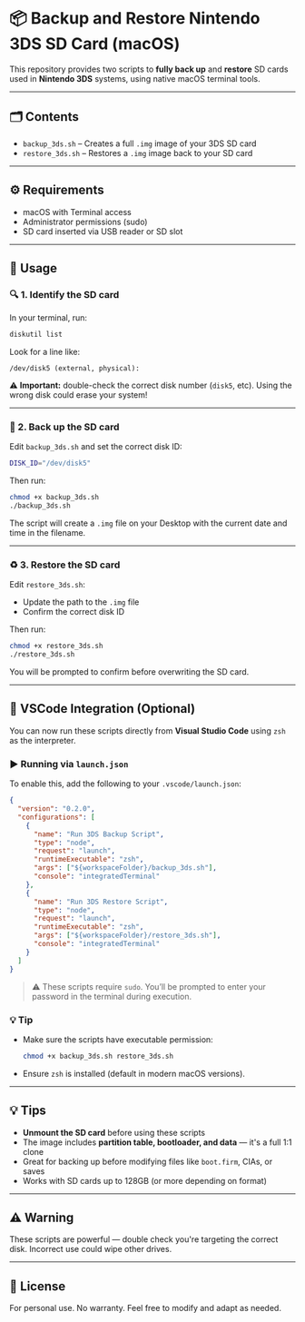 # 📦 Backup and Restore Nintendo 3DS SD Card (macOS)

This repository provides two scripts to **fully back up** and **restore** SD cards used in **Nintendo 3DS** systems, using native macOS terminal tools.

---

## 🗂️ Contents

- `backup_3ds.sh` – Creates a full `.img` image of your 3DS SD card
- `restore_3ds.sh` – Restores a `.img` image back to your SD card

---

## ⚙️ Requirements

- macOS with Terminal access
- Administrator permissions (sudo)
- SD card inserted via USB reader or SD slot

---

## 🚀 Usage

### 🔍 1. Identify the SD card

In your terminal, run:

```bash
diskutil list
```

Look for a line like:

```
/dev/disk5 (external, physical):
```

⚠️ **Important:** double-check the correct disk number (`disk5`, etc). Using the wrong disk could erase your system!

---

### 🧱 2. Back up the SD card

Edit `backup_3ds.sh` and set the correct disk ID:

```bash
DISK_ID="/dev/disk5"
```

Then run:

```bash
chmod +x backup_3ds.sh
./backup_3ds.sh
```

The script will create a `.img` file on your Desktop with the current date and time in the filename.

---

### ♻️ 3. Restore the SD card

Edit `restore_3ds.sh`:

- Update the path to the `.img` file
- Confirm the correct disk ID

Then run:

```bash
chmod +x restore_3ds.sh
./restore_3ds.sh
```

You will be prompted to confirm before overwriting the SD card.

---

## 🧩 VSCode Integration (Optional)

You can now run these scripts directly from **Visual Studio Code** using `zsh` as the interpreter.

### ▶️ Running via `launch.json`

To enable this, add the following to your `.vscode/launch.json`:

```json
{
  "version": "0.2.0",
  "configurations": [
    {
      "name": "Run 3DS Backup Script",
      "type": "node",
      "request": "launch",
      "runtimeExecutable": "zsh",
      "args": ["${workspaceFolder}/backup_3ds.sh"],
      "console": "integratedTerminal"
    },
    {
      "name": "Run 3DS Restore Script",
      "type": "node",
      "request": "launch",
      "runtimeExecutable": "zsh",
      "args": ["${workspaceFolder}/restore_3ds.sh"],
      "console": "integratedTerminal"
    }
  ]
}
```

> ⚠️ These scripts require `sudo`. You’ll be prompted to enter your password in the terminal during execution.

### 💡 Tip

- Make sure the scripts have executable permission:  
  ```bash
  chmod +x backup_3ds.sh restore_3ds.sh
  ```
- Ensure `zsh` is installed (default in modern macOS versions).

---

## 💡 Tips

- **Unmount the SD card** before using these scripts
- The image includes **partition table, bootloader, and data** — it's a full 1:1 clone
- Great for backing up before modifying files like `boot.firm`, CIAs, or saves
- Works with SD cards up to 128GB (or more depending on format)

---

## ⚠️ Warning

These scripts are powerful — double check you're targeting the correct disk. Incorrect use could wipe other drives.

---

## 📄 License

For personal use. No warranty. Feel free to modify and adapt as needed.